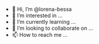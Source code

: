 - 👋 Hi, I’m @lorena-bessa
- 👀 I’m interested in ...
- 🌱 I’m currently learning ...
- 💞️ I’m looking to collaborate on ...
- 📫 How to reach me ...

<!---
lorena-bessa/lorena-bessa is a ✨ special ✨ repository because its `README.md` (this file) appears on your GitHub profile.
You can click the Preview link to take a look at your changes.
--->
